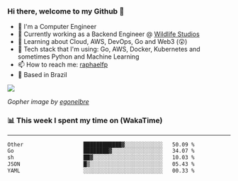 ### Hi there, welcome to my Github 👋

- 📖 I'm a Computer Engineer
- 🔭 Currently working as a Backend Engineer @ [Wildlife Studios](https://wildlifestudios.com/)
- 🌱 Learning about Cloud, AWS, DevOps, Go and Web3 (😲)
- 🚀 Tech stack that I'm using: Go, AWS, Docker, Kubernetes and sometimes Python and Machine Learning
- 📫 How to reach me: [raphaelfp](https://linkedin.com/in/raphaelfp)
- 🏡 Based in Brazil

![](https://github.com/raphaelfp/gophers/blob/master/.thumb/animation/morning-coffee-3x.gif)

*Gopher image by [egonelbre](https://github.com/egonelbre/)*

### 📊 This week I spent my time on (WakaTime)

---

<!--START_SECTION:waka-->

```txt
Other                   ████████████▓░░░░░░░░░░░░   50.09 %
Go                      ████████▓░░░░░░░░░░░░░░░░   34.07 %
sh                      ██▓░░░░░░░░░░░░░░░░░░░░░░   10.03 %
JSON                    █▒░░░░░░░░░░░░░░░░░░░░░░░   05.43 %
YAML                    ░░░░░░░░░░░░░░░░░░░░░░░░░   00.33 %
```

<!--END_SECTION:waka-->
